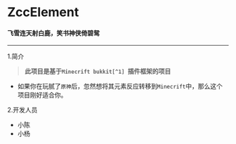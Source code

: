 # ZccElement
#### 飞雪连天射白鹿，笑书神侠倚碧鸳
*****
1.简介
  > **此项目是基于`Minecrift bukkit[^1] `插件框架的项目**
  * 如果你在玩腻了`原神`后，忽然想将其元素反应转移到`Minecrift`中，那么这个项目刚好适合你。
 
2.开发人员
  + 小陈
  + 小杨
 

 [^1]: bukkit为Minecrift中最热门的水桶服务器框架
